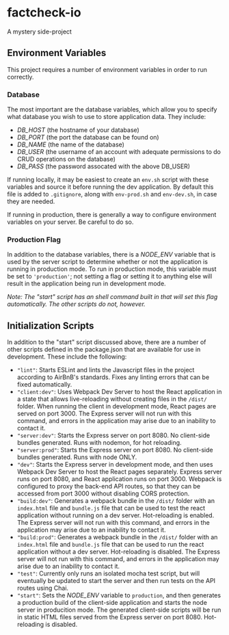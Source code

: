# factcheck-io
A mystery side-project


## Environment Variables
This project requires a number of environment variables in order to run correctly. 

### Database
The most important are the database variables, which allow you to specify what database you wish to use to store application data. They include:

- *DB_HOST* (the hostname of your database)
- *DB_PORT* (the port the database can be found on)
- *DB_NAME* (the name of the database)
- *DB_USER* (the username of an account with adequate permissions to do CRUD operations on the database)
- *DB_PASS* (the password assocated with the above DB_USER)

If running locally, it may be easiest to create an `env.sh` script with these variables and source it before running the dev application. By default this file is added to `.gitignore`, along with `env-prod.sh` and `env-dev.sh`, in case they are needed.

If running in production, there is generally a way to configure environment variables on your server. Be careful to do so.

### Production Flag
In addition to the database variables, there is a *NODE_ENV* variable that is used by the server script to determine whether or not the application is running in production mode. To run in production mode, this variable must be set to `'production'`; not setting a flag or setting it to anything else will result in the application being run in development mode.

*Note: The "start" script has an shell command built in that will set this flag automatically. The other scripts do not, however.*


## Initialization Scripts
In addition to the "start" script discussed above, there are a number of other scripts defined in the package.json that are available for use in development. These include the following:

- `"lint"`: Starts ESLint and lints the Javascript files in the project according to AirBnB's standards. Fixes any linting errors that can be fixed automatically.
- `"client:dev"`: Uses Webpack Dev Server to host the React application in a state that allows live-reloading without creating files in the `/dist/` folder. When running the client in development mode, React pages are served on port 3000. The Express server will not run with this command, and errors in the application may arise due to an inability to contact it.
- `"server:dev"`: Starts the Express server on port 8080. No client-side bundles generated. Runs with nodemon, for hot reloading.
- `"server:prod"`: Starts the Express server on port 8080. No client-side bundles generated. Runs with node ONLY. 
- `"dev"`: Starts the Express server in development mode, and then uses Webpack Dev Server to host the React pages separately. Express server runs on port 8080, and React application runs on port 3000. Webpack is configured to proxy the back-end API routes, so that they can be accessed from port 3000 without disabling CORS protection.
- `"build:dev"`: Generates a webpack bundle in the `/dist/` folder with an `index.html` file and `bundle.js` file that can be used to test the react application without running on a dev server. Hot-reloading is enabled. The Express server will not run with this command, and errors in the application may arise due to an inability to contact it.
- `"build:prod"`: Generates a webpack bundle in the `/dist/` folder with an `index.html` file and `bundle.js` file that can be used to run the react application without a dev server. Hot-reloading is disabled. The Express server will not run with this command, and errors in the application may arise due to an inability to contact it.
- `"test"`: Currently only runs an isolated mocha test script, but will eventually be updated to start the server and then run tests on the API routes using Chai.
- `"start"`: Sets the *NODE_ENV* variable to `production`, and then generates a production build of the client-side application and starts the node server in  producition mode. The generated client-side scripts will be run in static HTML files served from the Express server on port 8080. Hot-reloading is disabled.
